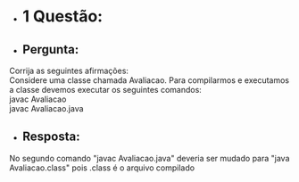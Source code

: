
* # 1 Questão:  

+ ## Pergunta:

Corrija as seguintes afirmações:  
Considere uma classe chamada Avaliacao. Para compilarmos e executamos a classe devemos executar os seguintes comandos:  
javac Avaliacao  
javac Avaliacao.java

+ ## Resposta:
No segundo comando "javac Avaliacao.java" deveria ser mudado para "java Avaliacao.class" pois .class é o arquivo compilado
